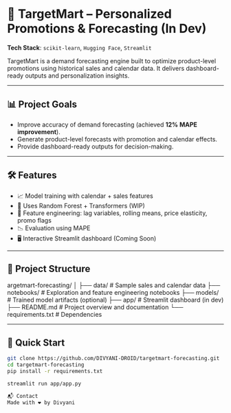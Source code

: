 # 🎯 TargetMart – Personalized Promotions & Forecasting (In Dev)

**Tech Stack**: `scikit-learn`, `Hugging Face`, `Streamlit`

TargetMart is a demand forecasting engine built to optimize product-level promotions using historical sales and calendar data. It delivers dashboard-ready outputs and personalization insights.

---

## 📊 Project Goals

- Improve accuracy of demand forecasting (achieved **12% MAPE improvement**).
- Generate product-level forecasts with promotion and calendar effects.
- Provide dashboard-ready outputs for decision-making.

---

## 🛠️ Features

- 📈 Model training with calendar + sales features
- 🧠 Uses Random Forest + Transformers (WIP)
- 🧮 Feature engineering: lag variables, rolling means, price elasticity, promo flags
- 📉 Evaluation using MAPE
- 🖥️ Interactive Streamlit dashboard (Coming Soon)

---

## 📁 Project Structure

argetmart-forecasting/
│
├── data/ # Sample sales and calendar data
├── notebooks/ # Exploration and feature engineering notebooks
├── models/ # Trained model artifacts (optional)
├── app/ # Streamlit dashboard (in dev)
├── README.md # Project overview and documentation
└── requirements.txt # Dependencies


---

## 🚀 Quick Start

```bash
git clone https://github.com/DIVYANI-DROID/targetmart-forecasting.git
cd targetmart-forecasting
pip install -r requirements.txt

streamlit run app/app.py

📬 Contact
Made with ❤️ by Divyani